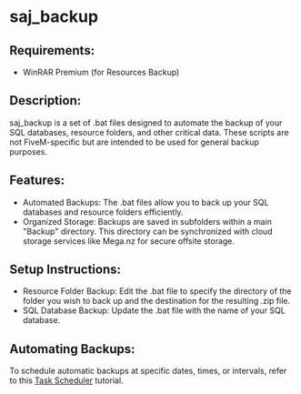 # saj_backup

## Requirements:
- WinRAR Premium (for Resources Backup)

## Description:
saj_backup is a set of .bat files designed to automate the backup of your SQL databases, resource folders, and other critical data. These scripts are not FiveM-specific but are intended to be used for general backup purposes.

## Features:
- Automated Backups: The .bat files allow you to back up your SQL databases and resource folders efficiently.
- Organized Storage: Backups are saved in subfolders within a main "Backup" directory. This directory can be synchronized with cloud storage services like Mega.nz for secure offsite storage.

## Setup Instructions:
- Resource Folder Backup:
Edit the .bat file to specify the directory of the folder you wish to back up and the destination for the resulting .zip file.
- SQL Database Backup:
Update the .bat file with the name of your SQL database.

## Automating Backups:
To schedule automatic backups at specific dates, times, or intervals, refer to this [Task Scheduler](https://www.windowscentral.com/how-create-automated-task-using-task-scheduler-windows-10) tutorial.
